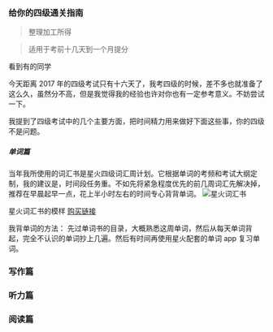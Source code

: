 ### 给你的四级通关指南
> 整理加工所得

> 适用于考前十几天到一个月提分

看到有的同学

今天距离 2017 年的四级考试只有十六天了，我考四级的时候，差不多也就准备了这么久，虽然分不高，但是我觉得我的经验也许对你也有一定参考意义。不妨尝试一下。

我提到了四级考试中的几个主要方面，把时间精力用来做好下面这些事，你的四级不是问题。

##### 单词篇

当年我所使用的词汇书是星火四级词汇周计划。它根据单词的考频和考试大纲定制，我的建议是，时间段任务重。不如先将紧急程度优先的前几周词汇先解决掉，推荐在早晨起早一点，花上半小时左右的时间专心背背单词。 ![星火词汇书](https://img.alicdn.com/bao/uploaded/i3/TB1Ibq8PXXXXXc_XXXXXXXXXXXX_!!0-item_pic.jpg_430x430q90.jpg)

星火词汇书的模样 [购买链接](https://detail.tmall.com/item.htm?spm=a230r.1.14.6.Nod740&id=527595066390&cm_id=140105335569ed55e27b&abbucket=19)

我背单词的方法：
先过单词书的目录，大概熟悉这周单词，然后从每天单词背起，完全不认识的单词抄上几遍。然后有时间再使用星火配套的单词 app 复习单词。

### 写作篇


### 听力篇

### 阅读篇
